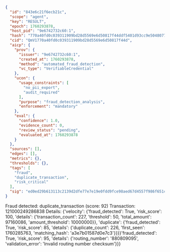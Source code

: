 ```json
{
  "id": "843e6c21f6ecb21c",
  "scope": "agent",
  "key": "RESULT",
  "epoch": 1760293878,
  "host_pid": "9e6742732c60:1",
  "hash": "770a40fd0c039311909bd28d5569e6d50817f44ddf5401d93cc9e5048077b1c2",
  "cid": "QmV1770a40fd0c039311909bd28d5569e6d50817f44d",
  "aicp": {
    "prov": {
      "issuer": "9e6742732c60:1",
      "created_at": 1760293878,
      "method": "automated_fraud_detection",
      "vc_type": "VerifiableCredential"
    },
    "ucon": {
      "usage_constraints": [
        "no_pii_export",
        "audit_required"
      ],
      "purpose": "fraud_detection_analysis",
      "enforcement": "mandatory"
    },
    "eval": {
      "confidence": 1.0,
      "evidence_count": 0,
      "review_status": "pending",
      "evaluated_at": 1760293878
    }
  },
  "sources": [],
  "edges": [],
  "metrics": {},
  "thresholds": {},
  "tags": [
    "fraud",
    "duplicate_transaction",
    "risk_critical"
  ],
  "sig": "ed0ed29b613113c2139d2dfe77e7e19e0fdd9fce98aed67d4557f986f651cd17"
}
```

Fraud detected: duplicate_transaction (score: 92)
Transaction: 121000249286838
Details: {'velocity': {'fraud_detected': True, 'risk_score': 100, 'details': {'transaction_count': 227, 'threshold': 50, 'total_amount': 97160086, 'amount_threshold': 10000000}}, 'duplicate': {'fraud_detected': True, 'risk_score': 85, 'details': {'duplicate_count': 226, 'first_seen': 1760285763, 'matching_hash': 'a3e7b01587d0e7c3'}}}}'fraud_detected': True, 'risk_score': 95, 'details': {'routing_number': '880809095', 'validation_error': 'Invalid routing number checksum'}}}